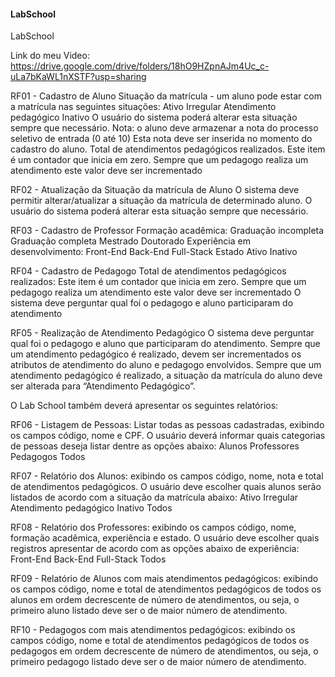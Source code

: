 #### LabSchool  ####


LabSchool

Link do meu Video: https://drive.google.com/drive/folders/18hO9HZpnAJm4Uc_c-uLa7bKaWL1nXSTF?usp=sharing


RF01 - Cadastro de Aluno Situação da matrícula - um aluno pode estar com a matrícula nas seguintes situações: Ativo Irregular Atendimento pedagógico Inativo O usuário do sistema poderá alterar esta situação sempre que necessário. Nota: o aluno deve armazenar a nota do processo seletivo de entrada (0 até 10) Esta nota deve ser inserida no momento do cadastro do aluno. Total de atendimentos pedagógicos realizados. Este item é um contador que inicia em zero. Sempre que um pedagogo realiza um atendimento este valor deve ser incrementado

RF02 - Atualização da Situação da matrícula de Aluno O sistema deve permitir alterar/atualizar a situação da matrícula de determinado aluno. O usuário do sistema poderá alterar esta situação sempre que necessário.

RF03 - Cadastro de Professor Formação acadêmica: Graduação incompleta Graduação completa Mestrado Doutorado Experiência em desenvolvimento: Front-End Back-End Full-Stack Estado Ativo Inativo

RF04 - Cadastro de Pedagogo Total de atendimentos pedagógicos realizados: Este item é um contador que inicia em zero. Sempre que um pedagogo realiza um atendimento este valor deve ser incrementado O sistema deve perguntar qual foi o pedagogo e aluno participaram do atendimento

RF05 - Realização de Atendimento Pedagógico O sistema deve perguntar qual foi o pedagogo e aluno que participaram do atendimento. Sempre que um atendimento pedagógico é realizado, devem ser incrementados os atributos de atendimento do aluno e pedagogo envolvidos. Sempre que um atendimento pedagógico é realizado, a situação da matrícula do aluno deve ser alterada para “Atendimento Pedagógico”.

O Lab School também deverá apresentar os seguintes relatórios:

RF06 - Listagem de Pessoas: Listar todas as pessoas cadastradas, exibindo os campos código, nome e CPF. O usuário deverá informar quais categorias de pessoas deseja listar dentre as opções abaixo: Alunos Professores Pedagogos Todos

RF07 - Relatório dos Alunos: exibindo os campos código, nome, nota e total de atendimentos pedagógicos. O usuário deve escolher quais alunos serão listados de acordo com a situação da matrícula abaixo: Ativo Irregular Atendimento pedagógico Inativo Todos

RF08 - Relatório dos Professores: exibindo os campos código, nome, formação acadêmica, experiência e estado. O usuário deve escolher quais registros apresentar de acordo com as opções abaixo de experiência: Front-End Back-End Full-Stack Todos

RF09 - Relatório de Alunos com mais atendimentos pedagógicos: exibindo os campos código, nome e total de atendimentos pedagógicos de todos os alunos em ordem decrescente de número de atendimentos, ou seja, o primeiro aluno listado deve ser o de maior número de atendimento.

RF10 - Pedagogos com mais atendimentos pedagógicos: exibindo os campos código, nome e total de atendimentos pedagógicos de todos os pedagogos em ordem decrescente de número de atendimentos, ou seja, o primeiro pedagogo listado deve ser o de maior número de atendimento.
